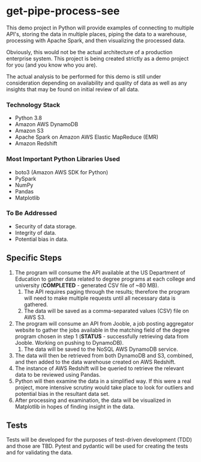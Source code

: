 # get-pipe-process-see
This demo project in Python will provide examples of 
connecting to multiple API's, storing the data in 
multiple places, piping the data to a warehouse, 
processing with Apache Spark, and then visualizing the 
processed data. 

Obviously, this would not be the actual architecture 
of a production enterprise system. This project is being 
created strictly as a demo project for you (and you 
know who you are).

The actual analysis to be performed for this demo is 
still under consideration depending on availability and 
quality of data as well as any insights that may be 
found on initial review of all data.


### Technology Stack
* Python 3.8
* Amazon AWS DynamoDB
* Amazon S3
* Apache Spark on Amazon AWS Elastic MapReduce (EMR)
* Amazon Redshift

### Most Important Python Libraries Used
* boto3 (Amazon AWS SDK for Python)
* PySpark
* NumPy
* Pandas
* Matplotlib

### To Be Addressed
* Security of data storage.
* Integrity of data.
* Potential bias in data.

## Specific Steps
1. The program will consume the API available at the 
US Department of Education to gather data related to
degree programs at each college and university (**COMPLETED** - 
generated CSV file of ~80 MB).
   1. The API requires paging through the results; therefore 
   the program will need to make multiple requests until all 
   necessary data is gathered.
   2. The data will be saved as a comma-separated values
      (CSV) file on AWS S3.
2. The program will consume an API from Jooble, a job posting 
aggregator website to gather the jobs available in the 
matching field of the degree program chosen in step 1 (**STATUS** - 
successfully retrieving data from Jooble. Working on pushing to 
DynamoDB).
   1. The data will be saved to the NoSQL AWS DynamoDB
      service. 
4. The data will then be retrieved from both DynamoDB 
and S3, combined, and then added to the data warehouse 
created on AWS Redshift.
5. The instance of AWS Redshift will be queried to 
retrieve the relevant data to be reviewed using Pandas. 
6. Python will then examine the data in a simplified 
way. If this were a real project, more intensive scrutiny 
would take place to look for outliers and potential bias 
in the resultant data set.
7. After processing and examination, the data will be 
visualized in Matplotlib in hopes of finding insight 
in the data. 

## Tests
Tests will be developed for the purposes of test-driven 
development (TDD) and those are TBD. Pytest and pydantic 
will be used for creating the tests and for validating the 
data.